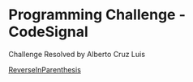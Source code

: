# Programming Challenge - CodeSignal
Challenge Resolved by Alberto Cruz Luis

[ReverseInParenthesis](./ReverseInParenthesis.cpp)

